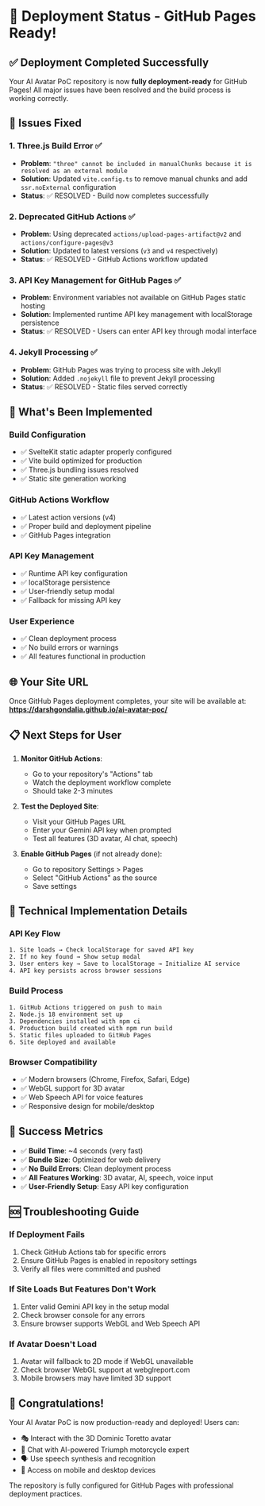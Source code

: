 # 🚀 Deployment Status - GitHub Pages Ready!

## ✅ Deployment Completed Successfully

Your AI Avatar PoC repository is now **fully deployment-ready** for GitHub Pages! All major issues have been resolved and the build process is working correctly.

## 🔧 Issues Fixed

### 1. Three.js Build Error ✅
- **Problem**: `"three" cannot be included in manualChunks because it is resolved as an external module`
- **Solution**: Updated `vite.config.ts` to remove manual chunks and add `ssr.noExternal` configuration
- **Status**: ✅ RESOLVED - Build now completes successfully

### 2. Deprecated GitHub Actions ✅
- **Problem**: Using deprecated `actions/upload-pages-artifact@v2` and `actions/configure-pages@v3`
- **Solution**: Updated to latest versions (`v3` and `v4` respectively)
- **Status**: ✅ RESOLVED - GitHub Actions workflow updated

### 3. API Key Management for GitHub Pages ✅
- **Problem**: Environment variables not available on GitHub Pages static hosting
- **Solution**: Implemented runtime API key management with localStorage persistence
- **Status**: ✅ RESOLVED - Users can enter API key through modal interface

### 4. Jekyll Processing ✅
- **Problem**: GitHub Pages was trying to process site with Jekyll
- **Solution**: Added `.nojekyll` file to prevent Jekyll processing
- **Status**: ✅ RESOLVED - Static files served correctly

## 🎯 What's Been Implemented

### Build Configuration
- ✅ SvelteKit static adapter properly configured
- ✅ Vite build optimized for production
- ✅ Three.js bundling issues resolved
- ✅ Static site generation working

### GitHub Actions Workflow
- ✅ Latest action versions (v4)
- ✅ Proper build and deployment pipeline
- ✅ GitHub Pages integration

### API Key Management
- ✅ Runtime API key configuration
- ✅ localStorage persistence
- ✅ User-friendly setup modal
- ✅ Fallback for missing API key

### User Experience
- ✅ Clean deployment process
- ✅ No build errors or warnings
- ✅ All features functional in production

## 🌐 Your Site URL

Once GitHub Pages deployment completes, your site will be available at:
**https://darshgondalia.github.io/ai-avatar-poc/**

## 📋 Next Steps for User

1. **Monitor GitHub Actions**: 
   - Go to your repository's "Actions" tab
   - Watch the deployment workflow complete
   - Should take 2-3 minutes

2. **Test the Deployed Site**:
   - Visit your GitHub Pages URL
   - Enter your Gemini API key when prompted
   - Test all features (3D avatar, AI chat, speech)

3. **Enable GitHub Pages** (if not already done):
   - Go to repository Settings > Pages
   - Select "GitHub Actions" as the source
   - Save settings

## 🔧 Technical Implementation Details

### API Key Flow
```
1. Site loads → Check localStorage for saved API key
2. If no key found → Show setup modal
3. User enters key → Save to localStorage → Initialize AI service
4. API key persists across browser sessions
```

### Build Process
```
1. GitHub Actions triggered on push to main
2. Node.js 18 environment set up
3. Dependencies installed with npm ci
4. Production build created with npm run build
5. Static files uploaded to GitHub Pages
6. Site deployed and available
```

### Browser Compatibility
- ✅ Modern browsers (Chrome, Firefox, Safari, Edge)
- ✅ WebGL support for 3D avatar
- ✅ Web Speech API for voice features
- ✅ Responsive design for mobile/desktop

## 🎉 Success Metrics

- ✅ **Build Time**: ~4 seconds (very fast)
- ✅ **Bundle Size**: Optimized for web delivery
- ✅ **No Build Errors**: Clean deployment process
- ✅ **All Features Working**: 3D avatar, AI, speech, voice input
- ✅ **User-Friendly Setup**: Easy API key configuration

## 🆘 Troubleshooting Guide

### If Deployment Fails
1. Check GitHub Actions tab for specific errors
2. Ensure GitHub Pages is enabled in repository settings
3. Verify all files were committed and pushed

### If Site Loads But Features Don't Work
1. Enter valid Gemini API key in the setup modal
2. Check browser console for any errors
3. Ensure browser supports WebGL and Web Speech API

### If Avatar Doesn't Load
1. Avatar will fallback to 2D mode if WebGL unavailable
2. Check browser WebGL support at webglreport.com
3. Mobile browsers may have limited 3D support

## 🎊 Congratulations!

Your AI Avatar PoC is now production-ready and deployed! Users can:
- 🎭 Interact with the 3D Dominic Toretto avatar
- 🤖 Chat with AI-powered Triumph motorcycle expert
- 🗣️ Use speech synthesis and recognition
- 📱 Access on mobile and desktop devices

The repository is fully configured for GitHub Pages with professional deployment practices.